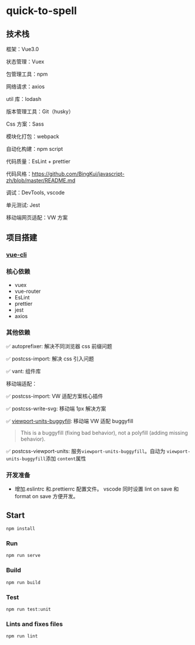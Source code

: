 # quick-to-spell

## 技术栈

框架：Vue3.0

状态管理：Vuex

包管理工具：npm

网络请求：axios

util 库：lodash

版本管理工具：Git（husky）

Css 方案：Sass

模块化打包：webpack

自动化构建：npm script

代码质量：EsLint + prettier

代码风格：https://github.com/BingKui/javascript-zh/blob/master/README.md

调试：DevTools, vscode

单元测试: Jest

移动端网页适配：VW 方案

## 项目搭建

### [vue-cli](https://cli.vuejs.org/zh/guide/creating-a-project.html#vue-create)

### 核心依赖

- vuex
- vue-router
- EsLint
- prettier
- jest
- axios

### 其他依赖

✅ autoprefixer: 解决不同浏览器 css 前缀问题

✅ postcss-import: 解决 css 引入问题

✅ vant: 组件库

移动端适配：

✅ postcss-import: VW 适配方案核心插件

✅ postcss-write-svg: 移动端 1px 解决方案

✅ [viewport-units-buggyfill](https://github.com/rodneyrehm/viewport-units-buggyfill): 移动端 VW 适配 buggyfill

> This is a buggyfill (fixing bad behavior), not a polyfill (adding missing behavior).

✅ postcss-viewport-units: 服务`viewport-units-buggyfill`。自动为 `viewport-units-buggyfill`添加 `content`属性

### 开发准备

- 增加.eslintrc 和.prettierrc 配置文件。
  vscode 同时设置 lint on save 和 format on save 方便开发。

## Start

```
npm install
```

### Run

```
npm run serve
```

### Build

```
npm run build
```

### Test

```
npm run test:unit
```

### Lints and fixes files

```
npm run lint
```
